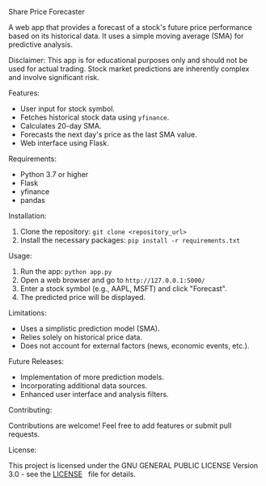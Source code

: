 Share Price Forecaster

A web app that provides a forecast of a stock's future price performance based on its historical data. It uses a simple moving average (SMA) for predictive analysis.

Disclaimer: This app is for educational purposes only and should not be used for actual trading. Stock market predictions are inherently complex and involve significant risk.

Features:

*   User input for stock symbol.
*   Fetches historical stock data using `yfinance`.
*   Calculates 20-day SMA.
*   Forecasts the next day's price as the last SMA value.
*   Web interface using Flask.

Requirements:

*   Python 3.7 or higher
*   Flask
*   yfinance
*   pandas

Installation:

1.  Clone the repository: `git clone <repository_url>`
2.  Install the necessary packages: `pip install -r requirements.txt`

Usage:

1.  Run the app: `python app.py`
2.  Open a web browser and go to `http://127.0.0.1:5000/`
3.  Enter a stock symbol (e.g., AAPL, MSFT) and click "Forecast".
4.  The predicted price will be displayed.

Limitations:

*   Uses a simplistic prediction model (SMA).
*   Relies solely on historical price data.
*   Does not account for external factors (news, economic events, etc.).

Future Releases:

*   Implementation of more prediction models.
*   Incorporating additional data sources.
*   Enhanced user interface and analysis filters.

 Contributing:

Contributions are welcome! Feel free to add features or submit pull requests.

License:

This project is licensed under the GNU GENERAL PUBLIC LICENSE Version 3.0 - see the [LICENSE](LICENSE)   
 file for details.
